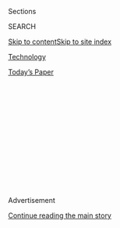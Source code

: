 <div id="app">

<div>

<div>

<div>

<div class="NYTAppHideMasthead css-1q2w90k e1suatyy0">

<div class="section css-ui9rw0 e1suatyy2">

<div class="css-eph4ug er09x8g0">

<div class="css-6n7j50">

</div>

<span class="css-1dv1kvn">Sections</span>

<div class="css-10488qs">

<span class="css-1dv1kvn">SEARCH</span>

</div>

[Skip to content](#site-content)[Skip to site
index](#site-index)

</div>

<div id="masthead-section-label" class="css-1wr3we4 eaxe0e00">

[Technology](https://www.nytimes.com/section/technology)

</div>

<div class="css-10698na e1huz5gh0">

</div>

</div>

<div id="masthead-bar-one" class="section hasLinks css-15hmgas e1csuq9d3">

<div class="css-uqyvli e1csuq9d0">

</div>

<div class="css-1uqjmks e1csuq9d1">

</div>

<div class="css-9e9ivx">

[](https://myaccount.nytimes.com/auth/login?response_type=cookie&client_id=vi)

</div>

<div class="css-1bvtpon e1csuq9d2">

[Today’s
Paper](https://www.nytimes.com/section/todayspaper)

</div>

</div>

</div>

</div>

<div data-aria-hidden="false">

<div id="site-content" data-role="main">

<div>

<div class="css-1aor85t" style="opacity:0.000000001;z-index:-1;visibility:hidden">

<div class="css-1hqnpie">

<div class="css-epjblv">

<span class="css-17xtcya">[Technology](/section/technology)</span><span class="css-x15j1o">|</span><span class="css-fwqvlz">Amazon
Wins Without Even
Trying</span>

</div>

<div class="css-k008qs">

<div class="css-1iwv8en">

<span class="css-18z7m18"></span>

<div>

</div>

</div>

<span class="css-1n6z4y">https://nyti.ms/39H2xbY</span>

<div class="css-1705lsu">

<div class="css-4xjgmj">

<div class="css-4skfbu" data-role="toolbar" data-aria-label="Social Media Share buttons, Save button, and Comments Panel with current comment count" data-testid="share-tools">

  - 
  - 
  - 
  - 
    
    <div class="css-6n7j50">
    
    </div>

  - 

</div>

</div>

</div>

</div>

</div>

</div>

<div id="NYT_TOP_BANNER_REGION" class="css-13pd83m">

</div>

<div id="top-wrapper" class="css-1sy8kpn">

<div id="top-slug" class="css-l9onyx">

Advertisement

</div>

[Continue reading the main
story](#after-top)

<div class="ad top-wrapper" style="text-align:center;height:100%;display:block;min-height:250px">

<div id="top" class="place-ad" data-position="top" data-size-key="top">

</div>

</div>

<div id="after-top">

</div>

</div>

<div>

<div id="sponsor-wrapper" class="css-1hyfx7x">

<div id="sponsor-slug" class="css-19vbshk">

Supported by

</div>

[Continue reading the main
story](#after-sponsor)

<div id="sponsor" class="ad sponsor-wrapper" style="text-align:center;height:100%;display:block">

</div>

<div id="after-sponsor">

</div>

</div>

<div class="css-186x18t">

on tech

</div>

<div class="css-1vkm6nb ehdk2mb0">

# Amazon Wins Without Even Trying

</div>

As America’s economy suffers, Big Tech does shockingly
well.

![<span class="css-cch8ym"><span class="css-1dv1kvn">Credit</span><span class="css-cnj6d5 e1z0qqy90" itemprop="copyrightHolder"><span class="css-1ly73wi e1tej78p0">Credit...</span><span>By
Kenny
Brandenberger</span></span></span>](https://static01.nyt.com/images/2020/07/31/business/31ontech-BOXESvideostill/31ontech-BOXESvideostill-threeByTwoMediumAt2X.png)

<div class="css-18e8msd">

<div class="css-vp77d3 epjyd6m0">

<div class="css-hus3qt ey68jwv0" data-aria-hidden="true">

[![Shira
Ovide](https://static01.nyt.com/images/2020/03/18/reader-center/author-shira-ovide/author-shira-ovide-thumbLarge-v2.png
"Shira Ovide")](https://www.nytimes.com/by/shira-ovide)

</div>

<div class="css-1baulvz">

By [<span class="css-1baulvz last-byline" itemprop="name">Shira
Ovide</span>](https://www.nytimes.com/by/shira-ovide)

</div>

</div>

  - July 31,
    2020

  - 
    
    <div class="css-4xjgmj">
    
    <div class="css-d8bdto" data-role="toolbar" data-aria-label="Social Media Share buttons, Save button, and Comments Panel with current comment count" data-testid="share-tools">
    
      - 
      - 
      - 
      - 
        
        <div class="css-6n7j50">
        
        </div>
    
      - 
    
    </div>
    
    </div>

</div>

</div>

<div class="section meteredContent css-1r7ky0e" name="articleBody" itemprop="articleBody">

<div class="css-1fanzo5 StoryBodyCompanionColumn">

<div class="css-53u6y8">

*This article is part of the On Tech newsletter. You can* [*sign up
here*](https://www.nytimes.com/newsletters/signup/OT) *to receive it
weekdays.*

Three months ago, the Amazon chief executive Jeff Bezos effectively
declared that his company would try to lose money. Instead, Amazon
declared on Thursday the [largest profit in its
history](https://www.nytimes.com/live/2020/07/30/business/stock-market-today-coronavirus/amazons-earnings-double-as-sales-surge).

It was a bit awkward.

Companies are supposed to make money, for sure. But this comes at a
moment when politicians and the public are wondering if America’s
digital superstars are so powerful — and perhaps, tilt the game to their
advantage — that they simply can’t be beaten.

A company like Amazon planning to lose money and instead making billions
of dollars in profit is a pretty compelling sign of dominance.

This week in technology made me think of [that old
line](https://www.nytimes.com/1992/11/06/business/is-gm-fate-still-crucial-to-us.html)
about a once dominant car company: What’s good for the United States was
good for General Motors, and what was good for GM was good for the
country. (There’s a debate about what the GM executive meant by this,
but it’s still a good line. Stay with me.)

</div>

</div>

<div class="css-1fanzo5 StoryBodyCompanionColumn">

<div class="css-53u6y8">

The bosses of four of America’s tech giants, [dragged (virtually) in
front of Congress this
week](https://www.nytimes.com/2020/07/29/technology/big-tech-hearing-apple-amazon-facebook-google.html),
said some version of that old saw. They said that their successes are
uniquely American, and that their companies enrich the country and the
lives of people who live in it.

That’s true. It is, however, hard to ignore that the fortunes of the
country and its leading corporate citizens are currently going in
opposite directions.

We learned on Thursday that the United States [wiped out five years of
economic growth in a matter of
months](https://www.nytimes.com/2020/07/30/business/economy/q2-gdp-coronavirus-economy.html),
as my colleague Ben Casselman put it. During that period, Amazon, Apple,
Google and Facebook [mostly raked in money hand over
fist](https://www.nytimes.com/2020/07/30/technology/tech-company-earnings-amazon-apple-facebook-google.html).

Mostly, this makes sense. During a pandemic, we have needed the products
and services these companies provide. That does not, however, guarantee
them financial success.

*(Read more: Last year, my colleague Kashmir Hill wrote about* [*trying
and mostly failing*](https://gizmodo.com/c/goodbye-big-five) *to cut the
five big U.S. technology companies out of her life. Now, Kash is
reflecting on* [*what she learned from that
experiment*](https://www.nytimes.com/2020/07/31/technology/blocking-the-tech-giants.html)*.)*

</div>

</div>

<div class="css-1fanzo5 StoryBodyCompanionColumn">

<div class="css-53u6y8">

Facebook’s Mark Zuckerberg said a few months ago that the way his
company makes money — selling ads to a local bakery or an online luggage
maker — [tends to naturally rise and
fall](https://www.nytimes.com/2020/05/01/technology/coronavirus-big-tech-earnings.html)
in tune with the economy. That’s generally true, but not right now. The
economy is tanking at its worst rate in many decades. Facebook’s
advertising sales are fine.

What has been bad for the United States hasn’t yet been bad for Big
Tech. Is, then, what’s good for Big Tech good for the country? I’m not
sure.

There’s an
[axiom](https://www.oreilly.com/radar/gradually-then-suddenly/#:~:text=There's%20a%20passage%20in%20Ernest,happens%20much%20the%20same%20way.)
in technology that change happens gradually, then suddenly. Tech
companies can seem unbeatable until they aren’t — often because of some
rapid evolutionary change. It happened to Nokia and Sun Microsystems —
whose old headquarters was taken over by Facebook in a symbol of one
empire replacing a crumbled one.

So could there be a Fall of Rome moment for today’s tech superpowers?
Yes, in theory, and we might never see it coming. Right now, though,
despite broader economic pains and a growing backlash to their power,
these four American tech superpowers appear to be as close to
invulnerable as you can get.

### Your Take

We’ve spent a lot of time this week talking about the congressional
antitrust hearing and potential abuses of power by Big Tech. We want to
change things up a bit and hear from our readers.

Tell us about one tech invention of the past decade that makes your life
fabulous, or at least easier, and why.

A reader in Allentown, Pa., Arthur Weinrach, inspired us, writing in to
mention the many technological changes that he’s grateful for, including
the E-Z Pass.

</div>

</div>

<div class="css-1fanzo5 StoryBodyCompanionColumn">

<div class="css-53u6y8">

Tell us yours at ontech@nytimes. Please include your name and location.
We will publish a selection of them.

-----

## What didn’t get attention at the Big Tech hearing

The antitrust code was written to tackle railroads and steel companies
that grew strong enough to raise their prices at will.

A hot conversation in legal scholarship is whether those laws apply to
Google, Facebook and other companies that offer many products for no
(monetary) cost to us. (My colleague Cecilia Kang [talked about this on
The
Daily.](https://www.nytimes.com/2020/07/30/podcasts/the-daily/congress-facebook-amazon-google-apple.html))

There are, however, at least a couple of examples in which tech
companies are being accused of behavior that has led to higher sticker
prices for us. In other words, there are conventional,
railroad-baron-type antitrust claims against the tech giants, too.

These instances didn’t get much of an airing during the congressional
hearing this week into tech company power, but they’re worth paying
attention to.

One issue involves Apple’s App Store. A lawsuit that is [winding its way
through U.S.
courts](https://www.nytimes.com/2019/05/13/us/politics/supreme-court-antitrust-apple.html)
claims that Apple’s commission of as much as 30 percent on digital app
transactions makes all iPhone apps more expensive than they would be
without Apple’s monopoly over iPhone app distribution.

</div>

</div>

<div class="css-1fanzo5 StoryBodyCompanionColumn">

<div class="css-53u6y8">

Another involves Amazon’s marketplace. Some merchants have said that
Amazon [punishes
them](https://www.nytimes.com/2019/12/19/technology/amazon-sellers.html)
if they list what they sell on Amazon for lower prices on Walmart.com or
other spots. Those sellers claim that Amazon is in essence [pushing up
the
prices](https://www.bloomberg.com/news/articles/2019-08-05/amazon-is-squeezing-sellers-that-offer-better-prices-on-walmart)
on products on competitor’s shopping sites.

Members of Congress didn’t ask Apple and Amazon about these allegations,
and the companies have previously denied them.

Tim Wu, a professor at Columbia Law School and a [contributing Opinion
writer](https://www.nytimes.com/by/tim-wu) for The New York Times, told
me that he believed those price claims were the strongest potential
antitrust case against Amazon on legal grounds.

He said, though, that there’s a distinction between “technical antitrust
and public opinion antitrust.” Intricate discussions about price setting
are boring in congressional hearings.

*If you don’t already get this newsletter in your inbox,* [*please sign
up here*](https://www.nytimes.com/newsletters/signup/OT)*.*

-----

## Before we go …

  - **Europe vs. Big Tech:** The European Union and some of its member
    countries have been relatively aggressive in suing America’s tech
    giants and restricting them through new laws. But, as my colleague
    Adam Satariano writes, there’s a belief that those tactics haven’t
    been effective, and now officials in Europe are drafting several new
    laws and regulations that [aim at the heart of how the U.S. digital
    stars
    operate](https://www.nytimes.com/2020/07/30/technology/europe-new-phase-tech-amazon-apple-facebook-google.html).

  - **Bond with your co-workers by robbing a (virtual) bank:** Bored by
    Zoom calls for work? My colleague David Segal has a [fun
    look](https://www.nytimes.com/2020/07/31/business/hey-you-free-on-friday-for-a-meeting-and-a-bank-heist.html)
    at people holding business meetings and work bonding sessions in
    Minecraft, Grand Theft Auto and other video games. Just don’t get
    killed by zombies on your lunch break.

  - **Seven. Billion. Video. Views:** If you have kids, they have
    probably watched the slightly unnerving YouTube videos released by
    CoComelon and Blippi, two giants of children’s entertainment. Both
    are [now part of a single
    empire](https://www.bloomberg.com/news/articles/2020-07-30/blippi-cocomelon-purchased-by-kids-media-giant-moonbug)
    whose YouTube videos generate more than seven billion views each
    month, Bloomberg News writes. Children’s programming is among the
    most popular destinations on YouTube, which has made some parents
    and children’s advocates uncomfortable.

### Hugs to this

Here is a [cat eating corn on the
cob](https://twitter.com/kwatt/status/1285728300128665601) — rather
elegantly, I think.

-----

*We want to hear from you. Tell us what you think of this newsletter and
what else you’d like us to explore. You can reach us at*
[*ontech@nytimes.com.*](mailto:ontech@nytimes.com?subject=On%20Tech%20Feedback)
**

*If you don’t already get this newsletter in your inbox,* [*please sign
up here*](https://www.nytimes.com/newsletters/signup/OT)*.*

</div>

</div>

</div>

<div>

</div>

<div>

</div>

<div>

</div>

<div>

<div id="bottom-wrapper" class="css-1ede5it">

<div id="bottom-slug" class="css-l9onyx">

Advertisement

</div>

[Continue reading the main
story](#after-bottom)

<div id="bottom" class="ad bottom-wrapper" style="text-align:center;height:100%;display:block;min-height:90px">

</div>

<div id="after-bottom">

</div>

</div>

</div>

</div>

</div>

## Site Index

<div>

</div>

## Site Information Navigation

  - [© <span>2020</span> <span>The New York Times
    Company</span>](https://help.nytimes.com/hc/en-us/articles/115014792127-Copyright-notice)

<!-- end list -->

  - [NYTCo](https://www.nytco.com/)
  - [Contact
    Us](https://help.nytimes.com/hc/en-us/articles/115015385887-Contact-Us)
  - [Work with us](https://www.nytco.com/careers/)
  - [Advertise](https://nytmediakit.com/)
  - [T Brand Studio](http://www.tbrandstudio.com/)
  - [Your Ad
    Choices](https://www.nytimes.com/privacy/cookie-policy#how-do-i-manage-trackers)
  - [Privacy](https://www.nytimes.com/privacy)
  - [Terms of
    Service](https://help.nytimes.com/hc/en-us/articles/115014893428-Terms-of-service)
  - [Terms of
    Sale](https://help.nytimes.com/hc/en-us/articles/115014893968-Terms-of-sale)
  - [Site
    Map](https://spiderbites.nytimes.com)
  - [Help](https://help.nytimes.com/hc/en-us)
  - [Subscriptions](https://www.nytimes.com/subscription?campaignId=37WXW)

</div>

</div>

</div>

</div>
